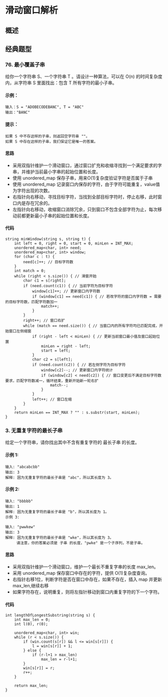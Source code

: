# 滑动窗口解析
## 概述




## 经典题型
### 76. 最小覆盖子串
给你一个字符串 S、一个字符串 T 。请设计一种算法，可以在 O(n) 的时间复杂度内，从字符串 S 里面找出：包含 T 所有字符的最小子串。

#### 示例：
```
输入：S = "ADOBECODEBANC", T = "ABC"
输出："BANC"
```

#### 提示：
```
如果 S 中不存这样的子串，则返回空字符串 ""。
如果 S 中存在这样的子串，我们保证它是唯一的答案。
```

#### 思路
- 采用双指针维护一个滑动窗口，通过窗口扩充和收缩寻找到一个满足要求的字串，并维护当前最小字串的起始位置和长度。
- 使用 unordered_map 保存子串，用来O(1)复杂度验证字符是否属于子串
- 使用 unordered_map 记录窗口内保存的字符，由于字符可能重复，value值为字符出现的次数。
- 右指针向右移动，寻找目标字符，当找到全部目标字符时，停止右移，此时窗口内是存在冗余的。
- 左指针向右移动，收缩窗口消除冗余，只到窗口不包含全部字符为止，每次移动前都更新最小子串的起始位置和长度。

#### 代码
```
string minWindow(string s, string t) {
    int left = 0, right = 0, start = 0, minLen = INT_MAX;
    unordered_map<char, int> need;
    unordered_map<char, int> window;
    for (char c : t) {
        need[c]++; // 目标字符数
    }
    int match = 0;
    while (right < s.size()) { // 滑窗开始
        char c1 = s[right];
        if (need.count(c1)) { // 当前字符为目标字符
            window[c1]++; // 更新窗口内字符数
            if (window[c1] == need[c1]) { // 若改字符的窗口内字符数 = 需要的目标字符数，匹配字符数加一
                match++;
            }
        }
        right++; // 窗口右扩
        while (match == need.size()) { // 当窗口内的所有字符均已匹配完成，开始窗口左侧缩窗
            if (right - left < minLen) { // 更新当前窗口最小值及窗口起始位置
                minLen = right - left;
                start = left;
            }
            char c2 = s[left];
            if (need.count(c2)) { // 若左侧字符为目标字符
                window[c2]--; // 更新窗口内字符统计
                if (window[c2] < need[c2]) { // 窗口变更后不满足目标字符数要求，匹配字符数减一，循环结束，重新开始新一轮右扩
                    match--;
                }
            }
            left++; // 窗口左缩
        }
    }
    return minLen == INT_MAX ? "" : s.substr(start, minLen);
}
```

### 3. 无重复字符的最长子串
给定一个字符串，请你找出其中不含有重复字符的 最长子串 的长度。

#### 示例 1:
```
输入: "abcabcbb"
输出: 3 
解释: 因为无重复字符的最长子串是 "abc"，所以其长度为 3。
```

#### 示例 2:
```
输入: "bbbbb"
输出: 1
解释: 因为无重复字符的最长子串是 "b"，所以其长度为 1。
示例 3:

输入: "pwwkew"
输出: 3
解释: 因为无重复字符的最长子串是 "wke"，所以其长度为 3。
     请注意，你的答案必须是 子串 的长度，"pwke" 是一个子序列，不是子串。
```
#### 思路
- 采用双指针维护一个滑动窗口，维护一个最长不重复字串的长度 max_len。
- 采用 unordered_map 保存窗口中存在的字符，提供 O(1)复杂度查询。
- 右指针右移1位，判断字符是否在窗口中存在，如果不存在，插入 map 并更新 max_len,继续右移
- 如果字符存在，说明重复，则将左指针移动到窗口内重复字符的下一个字符。

#### 代码
```
int lengthOfLongestSubstring(string s) {
    int max_len = 0;
    int l(0), r(0);

    unordered_map<char, int> win;
    while (r < s.size()) {
        if (win.count(s[r]) && l <= win[s[r]]) {
            l = win[s[r]] + 1;
        } else {
            if (r-l+1 > max_len)
                max_len = r-l+1;
        }
        win[s[r]] = r;
        r++;
    }

    return max_len;
}
```
